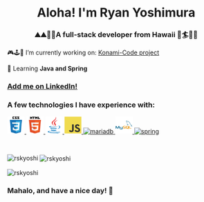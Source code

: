 <h1 align="center">Aloha! I'm Ryan Yoshimura</h1>
<h3 align="center">⛰️⛰️🌱🌺A full-stack developer from Hawaii 󠁵󠁳󠁨󠁩󠁿🌊🏄🤙🏼</h3>


🎮🕹️👾 I’m currently working on: [Konami-Code project](https://github.com/RSKYoshi/RSKYoshi.github.io)

🌱 Learning **Java and Spring**

<h3 align="left"><a href="https://linkedin.com/in/ryanskyoshimura">Add me on LinkedIn!</a></h3>
<p align="left">
</p>

<h3 align="left">A few technologies I have experience with:</h3>
<p align="left"> <a href="https://www.w3schools.com/css/" target="_blank" rel="noreferrer"> <img src="https://raw.githubusercontent.com/devicons/devicon/master/icons/css3/css3-original-wordmark.svg" alt="css3" width="40" height="40"/> </a> <a href="https://www.w3.org/html/" target="_blank" rel="noreferrer"> <img src="https://raw.githubusercontent.com/devicons/devicon/master/icons/html5/html5-original-wordmark.svg" alt="html5" width="40" height="40"/> </a> <a href="https://www.java.com" target="_blank" rel="noreferrer"> <img src="https://raw.githubusercontent.com/devicons/devicon/master/icons/java/java-original.svg" alt="java" width="40" height="40"/> </a> <a href="https://developer.mozilla.org/en-US/docs/Web/JavaScript" target="_blank" rel="noreferrer"> <img src="https://raw.githubusercontent.com/devicons/devicon/master/icons/javascript/javascript-original.svg" alt="javascript" width="40" height="40"/> </a> <a href="https://mariadb.org/" target="_blank" rel="noreferrer"> <img src="https://www.vectorlogo.zone/logos/mariadb/mariadb-icon.svg" alt="mariadb" width="40" height="40"/> </a> <a href="https://www.mysql.com/" target="_blank" rel="noreferrer"> <img src="https://raw.githubusercontent.com/devicons/devicon/master/icons/mysql/mysql-original-wordmark.svg" alt="mysql" width="40" height="40"/> </a> <a href="https://spring.io/" target="_blank" rel="noreferrer"> <img src="https://www.vectorlogo.zone/logos/springio/springio-icon.svg" alt="spring" width="40" height="40"/> </a> </p>
<br>
<p><img align="left" src="https://github-readme-stats.vercel.app/api/top-langs?username=rskyoshi&show_icons=true&locale=en&layout=compact" alt="rskyoshi" /></p>

<p>&nbsp;<img align="center" src="https://github-readme-stats.vercel.app/api?username=rskyoshi&show_icons=true&locale=en" alt="rskyoshi" /></p>

<p><img align="center" src="https://github-readme-streak-stats.herokuapp.com/?user=rskyoshi&" alt="rskyoshi" /></p>

<h3>Mahalo, and have a nice day! 👋</h3>
